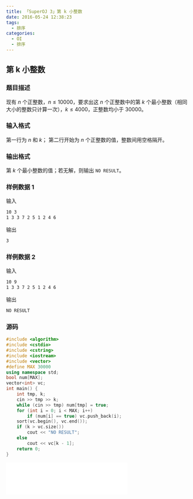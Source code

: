 ```yaml
---
title: 「SuperOJ 3」第 k 小整数
date: 2016-05-24 12:38:23
tags:
  - 排序
categories:
  - OI
  - 排序
---
```

## 第 k 小整数
### 题目描述
现有 $n$ 个正整数，$n \leq 10000$，要求出这 $n$ 个正整数中的第 $k$ 个最小整数（相同大小的整数只计算一次），$k \leq 4000$，正整数均小于 $30000$。
### 输入格式
第一行为 $n$ 和 $k$；
第二行开始为 $n$ 个正整数的值，整数间用空格隔开。
### 输出格式
第 $k$ 个最小整数的值；若无解，则输出 `NO RESULT`。
<!-- more -->
### 样例数据 1
输入
``` bash
10 3
1 3 3 7 2 5 1 2 4 6
```
输出
``` bash
3
```
### 样例数据 2
输入
``` bash
10 9
1 3 3 7 2 5 1 2 4 6
```
输出
``` bash
NO RESULT
```
### 源码
``` cpp
#include <algorithm>
#include <cstdio>
#include <cstring>
#include <iostream>
#include <vector>
#define MAX 30000
using namespace std;
bool num[MAX];
vector<int> vc;
int main() {
    int tmp, k;
    cin >> tmp >> k;
    while (cin >> tmp) num[tmp] = true;
    for (int i = 0; i < MAX; i++)
        if (num[i] == true) vc.push_back(i);
    sort(vc.begin(), vc.end());
    if (k > vc.size())
        cout << "NO RESULT";
    else
        cout << vc[k - 1];
    return 0;
}
```
<iframe frameborder="no" border="0" marginwidth="0" marginheight="0" width=330 height=86 src="//music.163.com/outchain/player?type=2&id=874229&auto=1&height=66"></iframe>
